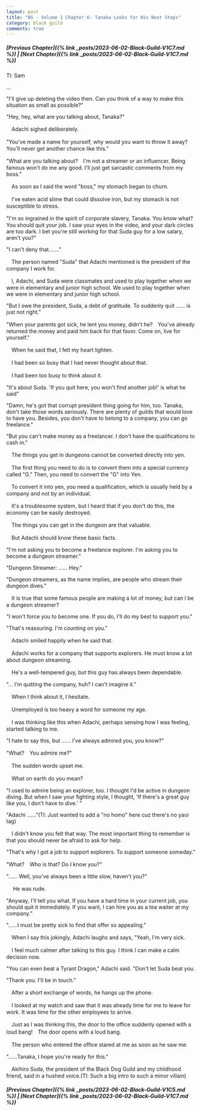 ```yaml
---
layout: post
title: "BG - Volume 1 Chapter 6: Tanaka Looks for His Next Steps"
category: black guild
comments: true
---
```


##### [Previous Chapter]({% link _posts/2023-06-02-Black-Guild-V1C7.md %}) \| [Next Chapter]({% link _posts/2023-06-02-Black-Guild-V1C7.md %})

Tl: Sam

…

"I'll give up deleting the video then. Can you think of a way to make this situation as small as possible?"

"Hey, hey, what are you talking about, Tanaka?"
<!--more-->

　Adachi sighed deliberately.


"You've made a name for yourself, why would you want to throw it away?　You'll never get another chance like this."

"What are you talking about?　I'm not a streamer or an influencer. Being famous won't do me any good. I'll just get sarcastic comments from my boss."


　As soon as I said the word "boss," my stomach began to churn.

　I've eaten acid slime that could dissolve iron, but my stomach is not susceptible to stress.


"I'm so ingrained in the spirit of corporate slavery, Tanaka. You know what?　You should quit your job. I saw your eyes in the video, and your dark circles are too dark. I bet you're still working for that Suda guy for a low salary, aren't you?"

"I can't deny that......."


　The person named "Suda" that Adachi mentioned is the president of the company I work for.

　I, Adachi, and Suda were classmates and used to play together when we were in elementary and junior high school. We used to play together when we were in elementary and junior high school.


"But I owe the president, Suda, a debt of gratitude. To suddenly quit ...... is just not right."

"When your parents got sick, he lent you money, didn't he?　You've already returned the money and paid him back for that favor. Come on, live for yourself."


　When he said that, I felt my heart lighten.

　I had been so busy that I had never thought about that.


　I had been too busy to think about it.


"It's about Suda. 'If you quit here, you won't find another job!' is what he said"


"Damn, he's got that corrupt president thing going for him, too. Tanaka, don't take those words seriously. There are plenty of guilds that would love to have you. Besides, you don't have to belong to a company, you can go freelance."

"But you can't make money as a freelancer. I don't have the qualifications to cash in."


　The things you get in dungeons cannot be converted directly into yen.

　The first thing you need to do is to convert them into a special currency called "G." Then, you need to convert the "G" into Yen.


　To convert it into yen, you need a qualification, which is usually held by a company and not by an individual.


　It's a troublesome system, but I heard that if you don't do this, the economy can be easily destroyed.

　The things you can get in the dungeon are that valuable.


　But Adachi should know these basic facts.


"I'm not asking you to become a freelance explorer. I'm asking you to become a dungeon streamer."

"Dungeon Streamer: ...... Hey."


"Dungeon streamers, as the name implies, are people who stream their dungeon dives."

　It is true that some famous people are making a lot of money, but can I be a dungeon streamer?


"I won't force you to become one. If you do, I'll do my best to support you."

"That's reassuring. I'm counting on you."


　Adachi smiled happily when he said that.

　Adachi works for a company that supports explorers. He must know a lot about dungeon streaming.

　He's a well-tempered guy, but this guy has always been dependable.


"... I'm quitting the company, huh? I can't imagine it."


　When I think about it, I hesitate.

　Unemployed is too heavy a word for someone my age.


　I was thinking like this when Adachi, perhaps sensing how I was feeling, started talking to me.


"I hate to say this, but ...... I've always admired you, you know?"

"What?　You admire me?"


　The sudden words upset me.

　What on earth do you mean?


"I used to admire being an explorer, too. I thought I'd be active in dungeon diving. But when I saw your fighting style, I thought, 'If there's a great guy like you, I don't have to dive.' "

"Adachi ......"(Tl: Just wanted to add a "no homo" here cuz there's no yaoi tag)


　I didn't know you felt that way. The most important thing to remember is that you should never be afraid to ask for help.


"That's why I got a job to support explorers. To support someone someday."

"What?　Who is that? Do I know you?"

"...... Well, you've always been a little slow, haven't you?"


　 He was rude.


"Anyway, I'll tell you what. If you have a hard time in your current job, you should quit it immediately. If you want, I can hire you as a tea waiter at my company."

"......I must be pretty sick to find that offer so appealing."


　When I say this jokingly, Adachi laughs and says, "Yeah, I'm very sick.

　I feel much calmer after talking to this guy. I think I can make a calm decision now.


"You can even beat a Tyrant Dragon," Adachi said. "Don't let Suda beat you.

"Thank you. I'll be in touch."


　After a short exchange of words, he hangs up the phone.

　I looked at my watch and saw that it was already time for me to leave for work. It was time for the other employees to arrive.


　Just as I was thinking this, the door to the office suddenly opened with a loud bang!　The door opens with a loud bang.

　The person who entered the office stared at me as soon as he saw me.


"......Tanaka, I hope you're ready for this."


　Akihiro Suda, the president of the Black Dog Guild and my childhood friend, said in a hushed voice.(Tl: Such a big intro to such a minor villain)



##### [Previous Chapter]({% link _posts/2023-06-02-Black-Guild-V1C5.md %}) \| [Next Chapter]({% link _posts/2023-06-02-Black-Guild-V1C7.md %})